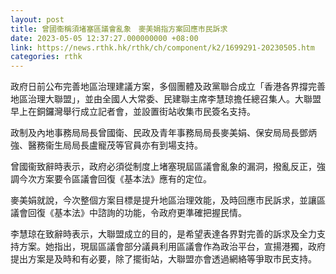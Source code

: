 ```yaml
---
layout: post
title: 曾國衞稱須堵塞區議會亂象　麥美娟指方案回應市民訴求
date: 2023-05-05 12:37:27.000000000 +08:00
link: https://news.rthk.hk/rthk/ch/component/k2/1699291-20230505.htm
categories: rthk
---
```


政府日前公布完善地區治理建議方案，多個團體及政黨聯合成立「香港各界撐完善地區治理大聯盟」，並由全國人大常委、民建聯主席李慧琼擔任總召集人。大聯盟早上在銅鑼灣舉行成立記者會，並設置街站收集市民簽名支持。

政制及內地事務局局長曾國衛、民政及青年事務局局長麥美娟、保安局局長鄧炳強、醫務衞生局局長盧寵茂等官員亦有到場支持。

曾國衞致辭時表示，政府必須從制度上堵塞現屆區議會亂象的漏洞，撥亂反正，強調今次方案要令區議會回復《基本法》應有的定位。

麥美娟就說，今次整個方案目標是提升地區治理效能，及時回應市民訴求，並讓區議會回復《基本法》中諮詢的功能，令政府更準確把握民情。

李慧琼在致辭時表示，大聯盟成立的目的，是希望表達各界對完善的訴求及全力支持方案。她指出，現屆區議會部分議員利用區議會作為政治平台，宣揚港獨，政府提出方案是及時和有必要，除了擺街站，大聯盟亦會透過網絡等爭取市民支持。
